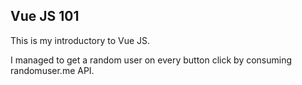 ## Vue JS 101

This is my introductory to Vue JS. 

I managed to get a random user on every button click by consuming randomuser.me API.
